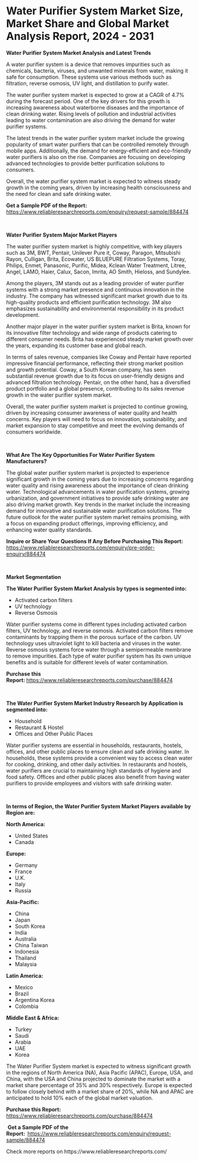 <p><h1>Water Purifier System Market Size, Market Share and Global Market Analysis Report, 2024 - 2031</h1></p><p><strong>Water Purifier System Market Analysis and Latest Trends</strong></p>
<p><p>A water purifier system is a device that removes impurities such as chemicals, bacteria, viruses, and unwanted minerals from water, making it safe for consumption. These systems use various methods such as filtration, reverse osmosis, UV light, and distillation to purify water.</p><p>The water purifier system market is expected to grow at a CAGR of 4.7% during the forecast period. One of the key drivers for this growth is increasing awareness about waterborne diseases and the importance of clean drinking water. Rising levels of pollution and industrial activities leading to water contamination are also driving the demand for water purifier systems.</p><p>The latest trends in the water purifier system market include the growing popularity of smart water purifiers that can be controlled remotely through mobile apps. Additionally, the demand for energy-efficient and eco-friendly water purifiers is also on the rise. Companies are focusing on developing advanced technologies to provide better purification solutions to consumers.</p><p>Overall, the water purifier system market is expected to witness steady growth in the coming years, driven by increasing health consciousness and the need for clean and safe drinking water.</p></p>
<p><strong>Get a Sample PDF of the Report:&nbsp;</strong> <a href="https://www.reliableresearchreports.com/enquiry/request-sample/884474">https://www.reliableresearchreports.com/enquiry/request-sample/884474</a></p>
<p>&nbsp;</p>
<p><strong>Water Purifier System Major Market Players</strong></p>
<p><p>The water purifier system market is highly competitive, with key players such as 3M, BWT, Pentair, Unilever Pure it, Coway, Paragon, Mitsubishi Rayon, Culligan, Brita, Ecowater, US BLUEPURE Filtration Systems, Toray, Philips, Enmet, Panasonic, Purific, Midea, Kclean Water Treatment, Litree, Angel, LAMO, Haier, Calux, Sacon, Imrita, AO Smith, Hieloss, and Sundylee.</p><p>Among the players, 3M stands out as a leading provider of water purifier systems with a strong market presence and continuous innovation in the industry. The company has witnessed significant market growth due to its high-quality products and efficient purification technology. 3M also emphasizes sustainability and environmental responsibility in its product development.</p><p>Another major player in the water purifier system market is Brita, known for its innovative filter technology and wide range of products catering to different consumer needs. Brita has experienced steady market growth over the years, expanding its customer base and global reach.</p><p>In terms of sales revenue, companies like Coway and Pentair have reported impressive financial performance, reflecting their strong market position and growth potential. Coway, a South Korean company, has seen substantial revenue growth due to its focus on user-friendly designs and advanced filtration technology. Pentair, on the other hand, has a diversified product portfolio and a global presence, contributing to its sales revenue growth in the water purifier system market.</p><p>Overall, the water purifier system market is projected to continue growing, driven by increasing consumer awareness of water quality and health concerns. Key players will need to focus on innovation, sustainability, and market expansion to stay competitive and meet the evolving demands of consumers worldwide.</p></p>
<p>&nbsp;</p>
<p><strong>What Are The Key Opportunities For Water Purifier System Manufacturers?</strong></p>
<p><p>The global water purifier system market is projected to experience significant growth in the coming years due to increasing concerns regarding water quality and rising awareness about the importance of clean drinking water. Technological advancements in water purification systems, growing urbanization, and government initiatives to provide safe drinking water are also driving market growth. Key trends in the market include the increasing demand for innovative and sustainable water purification solutions. The future outlook for the water purifier system market remains promising, with a focus on expanding product offerings, improving efficiency, and enhancing water quality standards.</p></p>
<p><strong>Inquire or Share Your Questions If Any Before Purchasing This Report:</strong> <a href="https://www.reliableresearchreports.com/enquiry/pre-order-enquiry/884474">https://www.reliableresearchreports.com/enquiry/pre-order-enquiry/884474</a></p>
<p>&nbsp;</p>
<p><strong>Market Segmentation</strong></p>
<p><strong>The Water Purifier System Market Analysis by types is segmented into:</strong></p>
<p><ul><li>Activated carbon filters</li><li>UV technology</li><li>Reverse Osmosis</li></ul></p>
<p><p>Water purifier systems come in different types including activated carbon filters, UV technology, and reverse osmosis. Activated carbon filters remove contaminants by trapping them in the porous surface of the carbon. UV technology uses ultraviolet light to kill bacteria and viruses in the water. Reverse osmosis systems force water through a semipermeable membrane to remove impurities. Each type of water purifier system has its own unique benefits and is suitable for different levels of water contamination.</p></p>
<p><strong>Purchase this Report:&nbsp;</strong><a href="https://www.reliableresearchreports.com/purchase/884474">https://www.reliableresearchreports.com/purchase/884474</a></p>
<p>&nbsp;</p>
<p><strong>The Water Purifier System Market Industry Research by Application is segmented into:</strong></p>
<p><ul><li>Household</li><li>Restaurant & Hostel</li><li>Offices and Other Public Places</li></ul></p>
<p><p>Water purifier systems are essential in households, restaurants, hostels, offices, and other public places to ensure clean and safe drinking water. In households, these systems provide a convenient way to access clean water for cooking, drinking, and other daily activities. In restaurants and hostels, water purifiers are crucial to maintaining high standards of hygiene and food safety. Offices and other public places also benefit from having water purifiers to provide employees and visitors with safe drinking water.</p></p>
<p>&nbsp;</p>
<p><strong>In terms of Region, the Water Purifier System Market Players available by Region are:</strong></p>
<p>
    <p> <strong> North America: </strong>
        <ul>
            <li>United States</li>
            <li>Canada</li>
        </ul>
        </p> 
    <p> <strong> Europe: </strong>
        <ul>
            <li>Germany</li>
            <li>France</li>
            <li>U.K.</li>
            <li>Italy</li>
            <li>Russia</li>
        </ul>
        </p> 
    <p> <strong> Asia-Pacific: </strong>
        <ul>
            <li>China</li>
            <li>Japan</li>
            <li>South Korea</li>
            <li>India</li>
            <li>Australia</li>
            <li>China Taiwan</li>
            <li>Indonesia</li>
            <li>Thailand</li>
            <li>Malaysia</li>
        </ul>
        </p> 
    <p> <strong> Latin America: </strong>
        <ul>
            <li>Mexico</li>
            <li>Brazil</li>
            <li>Argentina Korea</li>
            <li>Colombia</li>
        </ul>
        </p> 
    <p> <strong> Middle East & Africa: </strong>
        <ul>
            <li>Turkey</li>
            <li>Saudi</li>
            <li>Arabia</li>
            <li>UAE</li>
            <li>Korea</li>
        </ul>
    </p>
    </p>
<p><p>The Water Purifier System market is expected to witness significant growth in the regions of North America (NA), Asia Pacific (APAC), Europe, USA, and China, with the USA and China projected to dominate the market with a market share percentage of 35% and 30% respectively. Europe is expected to follow closely behind with a market share of 20%, while NA and APAC are anticipated to hold 10% each of the global market valuation.</p></p>
<p><strong>Purchase this Report: </strong><a href="https://www.reliableresearchreports.com/purchase/884474">https://www.reliableresearchreports.com/purchase/884474</a></p>
<p>&nbsp;<strong>Get a Sample PDF of the Report:&nbsp;&nbsp;</strong><a href="https://www.reliableresearchreports.com/enquiry/request-sample/884474">https://www.reliableresearchreports.com/enquiry/request-sample/884474</a></p>
<p><strong></strong></p>
<p>Check more reports on https://www.reliableresearchreports.com/</p>